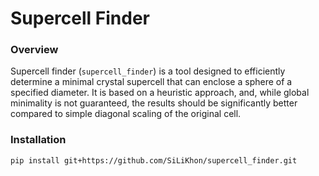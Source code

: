# Supercell Finder

### Overview
Supercell finder (`supercell_finder`) is a tool designed to efficiently determine a minimal crystal supercell that can enclose a sphere of a specified diameter. It is based on a heuristic approach, and, while global minimality is not guaranteed, the results should be significantly better compared to simple diagonal scaling of the original cell.

### Installation

```bash
pip install git+https://github.com/SiLiKhon/supercell_finder.git
```

